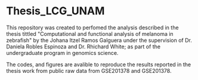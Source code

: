 # Thesis_LCG_UNAM

This repository was created to perfomed the analysis described in the thesis tittled "Computational and functional analysis of melanoma in zebrafish" by the Johana Itzel Ramos Galguera under the supervision of Dr. Daniela Robles Espinoza and Dr. Rhichard White; as part of the undergraduate program in genomics science.

The codes, and figures are avalible to reproduce the results reported in the thesis work from public raw data from GSE201378 and  GSE201378. 
